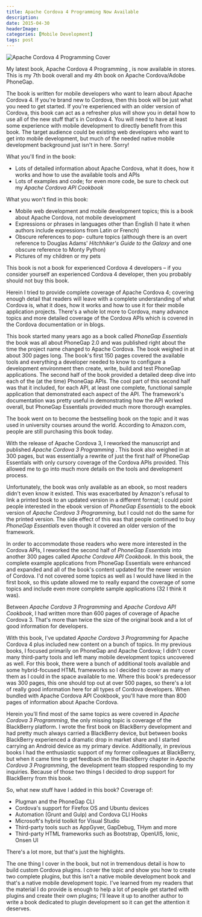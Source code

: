 ```yaml
---
title: Apache Cordova 4 Programming Now Available
description: 
date: 2015-04-30
headerImage: 
categories: [Mobile Development]
tags: post
---
```


![Apache Cordova 4 Programming Cover](/images/covers/ac4p-cover-160.png)

My latest book, Apache Cordova 4 Programming , is now available in stores. This is my 7th book overall and my 4th book on Apache Cordova/Adobe PhoneGap.

The book is written for mobile developers who want to learn about Apache Cordova 4. If you're brand new to Cordova, then this book will be just what you need to get started. If you're experienced with an older version of Cordova, this book can act as a refresher plus will show you in detail how to use all of the new stuff that's in Cordova 4. You will need to have at least some experience with mobile development to directly benefit from this book. The target audience could be existing web developers who want to get into mobile development, but much of the needed native mobile development background just isn't in here. Sorry!

What you'll find in the book:

* Lots of detailed information about Apache Cordova, what it does, how it works and how to use the available tools and APIs
* Lots of examples and code; for even more code, be sure to check out my *Apache Cordova API Cookbook*

What you won't find in this book:

* Mobile web development and mobile development topics; this is a book about Apache Cordova, not mobile development
* Expressions or phrases in languages other than English (I hate it when authors include expressions from Latin or French)
* Obscure references to pop- culture topics (although there is an overt reference to Douglas Adams' *Hitchhiker's Guide to the Galaxy* and one obscure reference to Monty Python)
* Pictures of my children or my pets

This book is not a book for experienced Cordova 4 developers – if you consider yourself an experienced Cordova 4 developer, then you probably should not buy this book.

Herein I tried to provide complete coverage of Apache Cordova 4; covering enough detail that readers will leave with a complete understanding of what Cordova is, what it does, how it works and how to use it for their mobile application projects. There's a whole lot more to Cordova, many advance topics and more detailed coverage of the Cordova APIs which is covered in the Cordova documentation or in blogs.

This book started many years ago as a book called *PhoneGap Essentials* the book was all about PhoneGap 2.0 and was published right about the time the project name changed to Apache Cordova. The book weighed in at about 300 pages long. The book's first 150 pages covered the available tools and everything a developer needed to know to configure a development environment then create, write, build and test PhoneGap applications. The second half of the book provided a detailed deep dive into each of the (at the time) PhoneGap APIs. The cool part of this second half was that it included, for each API, at least one complete, functional sample application that demonstrated each aspect of the API. The framework's documentation was pretty useful in demonstrating how the API worked overall, but PhoneGap Essentials provided much more thorough examples.

The book went on to become the bestselling book on the topic and it was used in university courses around the world. According to Amazon.com, people are still purchasing this book today.

With the release of Apache Cordova 3, I reworked the manuscript and published *Apache Cordova 3 Programming* . This book also weighed in at 300 pages, but was essentially a rewrite of just the first half of PhoneGap Essentials with only cursory coverage of the Cordova APIs provided. This allowed me to go into much more details on the tools and development process.

Unfortunately, the book was only available as an ebook, so most readers didn't even know it existed. This was exacerbated by Amazon's refusal to link a printed book to an updated version in a different format; I could point people interested in the ebook version of *PhoneGap Essentials* to the ebook version of *Apache Cordova 3 Programming*, but I could not do the same for the printed version. The side effect of this was that people continued to buy *PhoneGap Essentials* even though it covered an older version of the framework.

In order to accommodate those readers who were more interested in the Cordova APIs, I reworked the second half of *PhoneGap Essentials* into another 300 pages called *Apache Cordova API Cookbook*. In this book, the complete example applications from PhoneGap Essentials were enhanced and expanded and all of the book's content updated for the newer version of Cordova. I'd not covered some topics as well as I would have liked in the first book, so this update allowed me to really expand the coverage of some topics and include even more complete sample applications (32 I think it was).

Between *Apache Cordova 3 Programming* and *Apache Cordova API Cookbook*, I had written more than 600 pages of coverage of Apache Cordova 3. That's more than twice the size of the original book and a lot of good information for developers.

With this book, I've updated *Apache Cordova 3 Programming* for Apache Cordova 4 plus included new content on a bunch of topics. In my previous books, I focused primarily on PhoneGap and Apache Cordova; I didn't cover many third-party tools and left many mobile development topics uncovered as well. For this book, there were a bunch of additional tools available and some hybrid-focused HTML frameworks so I decided to cover as many of them as I could in the space available to me. Where this book's predecessor was 300 pages, this one should top out at over 500 pages, so there's a lot of really good information here for all types of Cordova developers. When bundled with Apache Cordova API Cookbook, you'll have more than 800 pages of information about Apache Cordova.

Herein you'll find most of the same topics as were covered in *Apache Cordova 3 Programming*, the only missing topic is coverage of the BlackBerry platform. I wrote the first book on BlackBerry development and had pretty much always carried a BlackBerry device, but between books BlackBerry experienced a dramatic drop in market share and I started carrying an Android device as my primary device. Additionally, in previous books I had the enthusiastic support of my former colleagues at BlackBerry, but when it came time to get feedback on the BlackBerry chapter in *Apache Cordova 3 Programming*, the development team stopped responding to my inquiries. Because of those two things I decided to drop support for BlackBerry from this book.

So, what new stuff have I added in this book? Coverage of:

* Plugman and the PhoneGap CLI
* Cordova's support for Firefox OS and Ubuntu devices
* Automation (Grunt and Gulp) and Cordova CLI Hooks
* Microsoft's hybrid toolkit for Visual Studio
* Third-party tools such as AppGyver, GapDebug, THym and more
* Third-party HTML frameworks such as Bootstrap, OpenUI5, Ionic, Onsen UI

There's a lot more, but that's just the highlights.

The one thing I cover in the book, but not in tremendous detail is how to build custom Cordova plugins. I cover the topic and show you how to create two complete plugins, but this isn't a native mobile development book and that's a native mobile development topic. I've learned from my readers that the material I do provide is enough to help a lot of people get started with plugins and create their own plugins; I'll leave it up to another author to write a book dedicated to plugin development so it can get the attention it deserves.